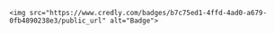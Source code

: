 <!DOCTYPE html>
<html lang="en">
<head>
    <meta charset="UTF-8">
    <meta name="viewport" content="width=device-width, initial-scale=1.0">
    <title>Badge Example</title>
</head>
<body>

    <img src="https://www.credly.com/badges/b7c75ed1-4ffd-4ad0-a679-0fb4890238e3/public_url" alt="Badge">

</body>
</html>
